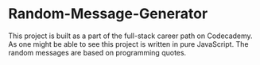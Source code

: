 # Random-Message-Generator
This project is built as a part of the full-stack career path on Codecademy. As one might be able to see this project is written in pure JavaScript. The random messages are based on programming quotes.
